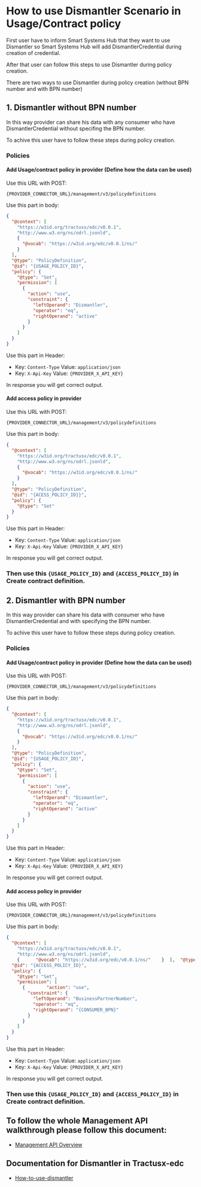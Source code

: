 # How to use Dismantler Scenario in Usage/Contract policy

First user have to inform Smart Systems Hub that they want to use Dismantler so Smart Systems Hub will add DismantlerCredential during creation of credential.

After that user can follow this steps to use Dismantler during policy creation.

There are two ways to use Dismantler during policy creation (without BPN number and with BPN number)

## 1. Dismantler without BPN number

In this way provider can share his data with any consumer who have DismantlerCredential without specifing the BPN number.

To achive this user have to follow these steps during policy creation.

### Policies

#### Add Usage/contract policy in provider (Define how the data can be used)

Use this URL with POST:

```
{PROVIDER_CONNECTOR_URL}/management/v3/policydefinitions
```

Use this part in body:

```json
{
  "@context": [
    "https://w3id.org/tractusx/edc/v0.0.1",
    "http://www.w3.org/ns/odrl.jsonld",
    {
      "@vocab": "https://w3id.org/edc/v0.0.1/ns/"
    }
  ],
  "@type": "PolicyDefinition",
  "@id": "{USAGE_POLICY_ID}",
  "policy": {
    "@type": "Set",
    "permission": [
      {
        "action": "use",
        "constraint": {
          "leftOperand": "Dismantler",
          "operator": "eq",
          "rightOperand": "active"
        }
      }
    ]
  }
}
```

Use this part in Header:
- Key: `Content-Type` Value: `application/json`
- Key: `X-Api-Key` Value: `{PROVIDER_X_API_KEY}`

In response you will get correct output.

#### Add access policy in provider

Use this URL with POST:

```
{PROVIDER_CONNECTOR_URL}/management/v3/policydefinitions
```

Use this part in body:

```json
{
  "@context": [
    "https://w3id.org/tractusx/edc/v0.0.1",
    "http://www.w3.org/ns/odrl.jsonld",
    {
      "@vocab": "https://w3id.org/edc/v0.0.1/ns/"
    }
  ],
  "@type": "PolicyDefinition",
  "@id": "{ACESS_POLICY_ID}}",
  "policy": {
    "@type": "Set"
  }
}
```

Use this part in Header:
- Key: `Content-Type` Value: `application/json`
- Key: `X-Api-Key` Value: `{PROVIDER_X_API_KEY}`

In response you will get correct output.

### Then use this `{USAGE_POLICY_ID}` and `{ACCESS_POLICY_ID}` in Create contract definition.

## 2. Dismantler with BPN number

In this way provider can share his data with consumer who have DismantlerCredential and with specifying the BPN number.

To achive this user have to follow these steps during policy creation.

### Policies

#### Add Usage/contract policy in provider (Define how the data can be used)

Use this URL with POST:

```
{PROVIDER_CONNECTOR_URL}/management/v3/policydefinitions
```

Use this part in body:

```json
{
  "@context": [
    "https://w3id.org/tractusx/edc/v0.0.1",
    "http://www.w3.org/ns/odrl.jsonld",
    {
      "@vocab": "https://w3id.org/edc/v0.0.1/ns/"
    }
  ],
  "@type": "PolicyDefinition",
  "@id": "{USAGE_POLICY_ID}",
  "policy": {
    "@type": "Set",
    "permission": [
      {
        "action": "use",
        "constraint": {
          "leftOperand": "Dismantler",
          "operator": "eq",
          "rightOperand": "active"
        }
      }
    ]
  }
}
```

Use this part in Header:
- Key: `Content-Type` Value: `application/json`
- Key: `X-Api-Key` Value: `{PROVIDER_X_API_KEY}`

In response you will get correct output.

#### Add access policy in provider

Use this URL with POST:

```
{PROVIDER_CONNECTOR_URL}/management/v3/policydefinitions
```

Use this part in body:

```json
{
  "@context": [
    "https://w3id.org/tractusx/edc/v0.0.1",
    "http://www.w3.org/ns/odrl.jsonld",
    {      "@vocab": "https://w3id.org/edc/v0.0.1/ns/"    }  ],  "@type": "PolicyDefinition",
  "@id": "{ACCESS_POLICY_ID}",
  "policy": {
    "@type": "Set",
    "permission": [
      {        "action": "use",
        "constraint": {
          "leftOperand": "BusinessPartnerNumber",
          "operator": "eq",
          "rightOperand": "{CONSUMER_BPN}"
        }
      }
    ]
  }
}
```

Use this part in Header:
- Key: `Content-Type` Value: `application/json`
- Key: `X-Api-Key` Value: `{PROVIDER_X_API_KEY}`

In response you will get correct output.

### Then use this `{USAGE_POLICY_ID}` and `{ACCESS_POLICY_ID}` in Create contract definition.

## To follow the whole Management API walkthrough please follow this document:
- [Management API Overview](https://smart-systems-hub.github.io/docs/Management-API-Overview.html)

## Documentation for Dismantler in Tractusx-edc

- [How-to-use-dismantler](https://github.com/eclipse-tractusx/tractusx-edc/blob/main/docs/usage/management-api-walkthrough/02_policies.md#:~:text=the%20Traceability%20Credential.-,Scenario%202,-Partner%201%20wants)


